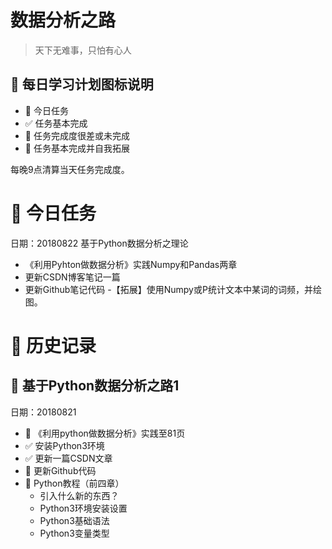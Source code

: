 # 数据分析之路
>天下无难事，只怕有心人
## :mega: 每日学习计划图标说明
- :pushpin: 今日任务
- :white_check_mark:  任务基本完成
- :poop:  任务完成度很差或未完成
- :100: 任务基本完成并自我拓展

每晚9点清算当天任务完成度。

# :pushpin: 今日任务
日期：20180822
基于Python数据分析之理论
- 《利用Pyhton做数据分析》实践Numpy和Pandas两章
- 更新CSDN博客笔记一篇
- 更新Github笔记代码
-【拓展】使用Numpy或P统计文本中某词的词频，并绘图。

# :door: 历史记录
## :poop: 基于Python数据分析之路1 
日期：20180821

- :poop:  《利用python做数据分析》实践至81页
- :white_check_mark:  安装Python3环境
- :white_check_mark:  更新一篇CSDN文章
- :poop:  更新Github代码
- :poop:  Python教程（前四章）
  - 引入什么新的东西？
  - Python3环境安装设置
  - Python3基础语法
  - Python3变量类型
